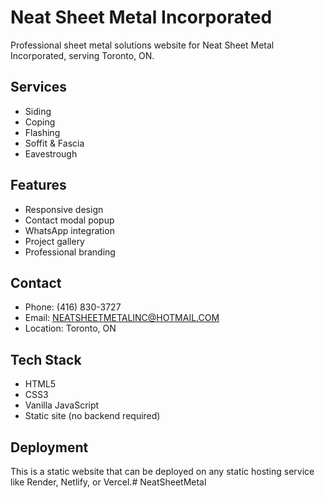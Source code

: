 # Neat Sheet Metal Incorporated

Professional sheet metal solutions website for Neat Sheet Metal Incorporated, serving Toronto, ON.

## Services
- Siding
- Coping
- Flashing
- Soffit & Fascia
- Eavestrough

## Features
- Responsive design
- Contact modal popup
- WhatsApp integration
- Project gallery
- Professional branding

## Contact
- Phone: (416) 830-3727
- Email: NEATSHEETMETALINC@HOTMAIL.COM
- Location: Toronto, ON

## Tech Stack
- HTML5
- CSS3
- Vanilla JavaScript
- Static site (no backend required)

## Deployment
This is a static website that can be deployed on any static hosting service like Render, Netlify, or Vercel.# NeatSheetMetal
